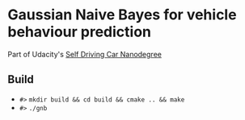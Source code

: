 # Gaussian Naive Bayes for vehicle behaviour prediction

Part of Udacity's [Self Driving Car Nanodegree](https://udacity.com/course/self-driving-car-engineer-nanodegree--nd013)

## Build
- `#>` `mkdir build && cd build && cmake .. && make`
- `#>` `./gnb`

